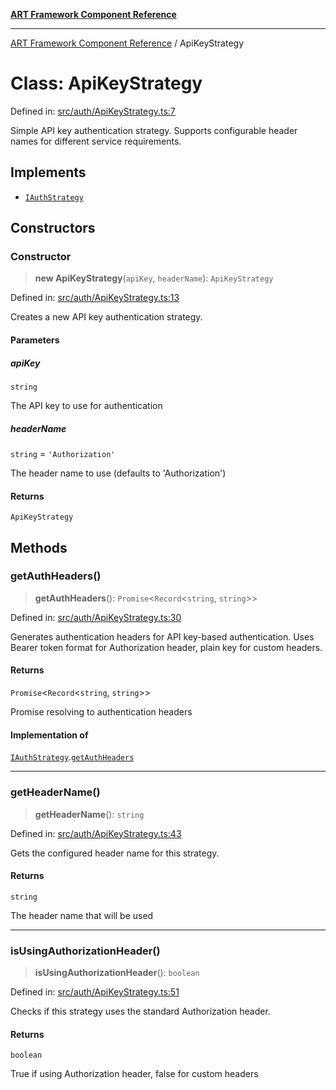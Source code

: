 [**ART Framework Component Reference**](../README.md)

***

[ART Framework Component Reference](../README.md) / ApiKeyStrategy

# Class: ApiKeyStrategy

Defined in: [src/auth/ApiKeyStrategy.ts:7](https://github.com/hashangit/ART/blob/1e49ae91e230443ba790ac800658233963b3d60c/src/auth/ApiKeyStrategy.ts#L7)

Simple API key authentication strategy.
Supports configurable header names for different service requirements.

## Implements

- [`IAuthStrategy`](../interfaces/IAuthStrategy.md)

## Constructors

### Constructor

> **new ApiKeyStrategy**(`apiKey`, `headerName`): `ApiKeyStrategy`

Defined in: [src/auth/ApiKeyStrategy.ts:13](https://github.com/hashangit/ART/blob/1e49ae91e230443ba790ac800658233963b3d60c/src/auth/ApiKeyStrategy.ts#L13)

Creates a new API key authentication strategy.

#### Parameters

##### apiKey

`string`

The API key to use for authentication

##### headerName

`string` = `'Authorization'`

The header name to use (defaults to 'Authorization')

#### Returns

`ApiKeyStrategy`

## Methods

### getAuthHeaders()

> **getAuthHeaders**(): `Promise`\<`Record`\<`string`, `string`\>\>

Defined in: [src/auth/ApiKeyStrategy.ts:30](https://github.com/hashangit/ART/blob/1e49ae91e230443ba790ac800658233963b3d60c/src/auth/ApiKeyStrategy.ts#L30)

Generates authentication headers for API key-based authentication.
Uses Bearer token format for Authorization header, plain key for custom headers.

#### Returns

`Promise`\<`Record`\<`string`, `string`\>\>

Promise resolving to authentication headers

#### Implementation of

[`IAuthStrategy`](../interfaces/IAuthStrategy.md).[`getAuthHeaders`](../interfaces/IAuthStrategy.md#getauthheaders)

***

### getHeaderName()

> **getHeaderName**(): `string`

Defined in: [src/auth/ApiKeyStrategy.ts:43](https://github.com/hashangit/ART/blob/1e49ae91e230443ba790ac800658233963b3d60c/src/auth/ApiKeyStrategy.ts#L43)

Gets the configured header name for this strategy.

#### Returns

`string`

The header name that will be used

***

### isUsingAuthorizationHeader()

> **isUsingAuthorizationHeader**(): `boolean`

Defined in: [src/auth/ApiKeyStrategy.ts:51](https://github.com/hashangit/ART/blob/1e49ae91e230443ba790ac800658233963b3d60c/src/auth/ApiKeyStrategy.ts#L51)

Checks if this strategy uses the standard Authorization header.

#### Returns

`boolean`

True if using Authorization header, false for custom headers
